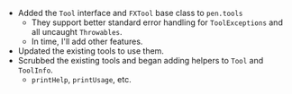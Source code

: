 - Added the `Tool` interface and `FXTool` base class to `pen.tools`
    - They support better standard error handling for `ToolExceptions` and all uncaught `Throwables`.
    - In time, I'll add other features.
- Updated the existing tools to use them.
- Scrubbed the existing tools and began adding helpers to `Tool` and `ToolInfo`.
    - `printHelp`, `printUsage`, etc.